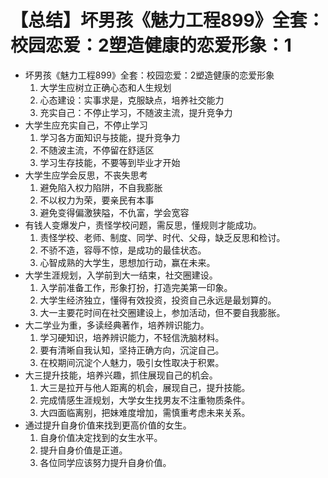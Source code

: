 # 【总结】坏男孩《魅力工程899》全套：校园恋爱：2塑造健康的恋爱形象：1

-   坏男孩《魅力工程899》全套：校园恋爱：2塑造健康的恋爱形象
    1.  大学生应树立正确心态和人生规划
    2.  心态建设：实事求是，克服缺点，培养社交能力
    3.  充实自己：不停止学习，不随波主流，提升竞争力
-   大学生应充实自己，不停止学习
    1.  学习各方面知识与技能，提升竞争力
    2.  不随波主流，不停留在舒适区
    3.  学习生存技能，不要等到毕业才开始
-   大学生应学会反思，不丧失思考
    1.  避免陷入权力陷阱，不自我膨胀
    2.  不以权力为荣，要亲民有本事
    3.  避免变得偏激狭隘，不仇富，学会宽容
-   有钱人变爆发户，责怪学校问题，需反思，懂规则才能成功。
    1.  责怪学校、老师、制度、同学、时代、父母，缺乏反思和检讨。
    2.  不骄不造，容辱不惊，是成功的最佳状态。
    3.  心智成熟的大学生，思想加行动，赢在未来。
-   大学生涯规划，入学前到大一结束，社交圈建设。
    1.  入学前准备工作，形象打扮，打造完美第一印象。
    2.  大学生经济独立，懂得有效投资，投资自己永远是最划算的。
    3.  大一主要花时间在社交圈建设上，参加活动，但不要自我膨胀。
-   大二学业为重，多读经典著作，培养辨识能力。
    1.  学习硬知识，培养辨识能力，不轻信洗脑材料。
    2.  要有清晰自我认知，坚持正确方向，沉淀自己。
    3.  在校期间沉淀个人魅力，吸引女性取决于积累。
-   大三提升技能，培养兴趣，抓住展现自己的机会。
    1.  大三是拉开与他人距离的机会，展现自己，提升技能。
    2.  完成情感生涯规划，大学女生找男友不注重物质条件。
    3.  大四面临离别，把妹难度增加，需慎重考虑未来关系。
-   通过提升自身价值来找到更高价值的女生。
    1.  自身价值决定找到的女生水平。
    2.  提升自身价值是正道。
    3.  各位同学应该努力提升自身价值。